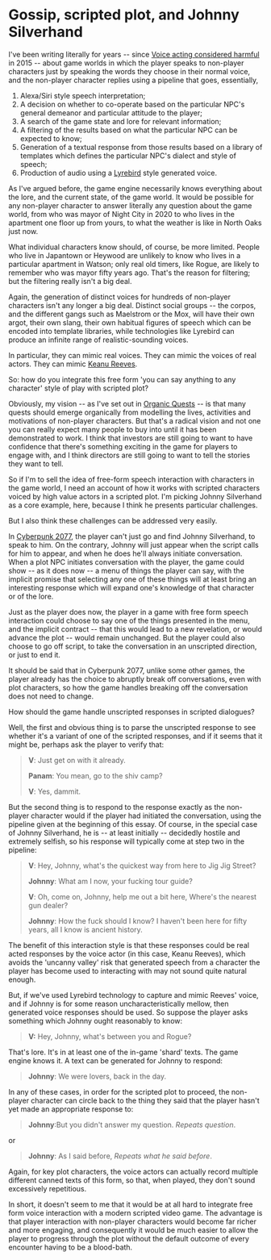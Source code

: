 # Gossip, scripted plot, and Johnny Silverhand

I've been writing literally for years -- since [Voice acting considered harmful](Voice-acting-considered-harmful.md) in 2015 -- about game worlds in which the player speaks to non-player characters just by speaking the words they choose in their normal voice, and the non-player character replies using a pipeline that goes, essentially,

1. Alexa/Siri style speech interpretation;
2. A decision on whether to co-operate based on the particular NPC's general demeanor and particular attitude to the player;
3. A search of the game state and lore for relevant information;
4. A filtering of the results based on what the particular NPC can be expected to know;
5. Generation of a textual response from those results based on a library of templates which defines the particular NPC's dialect and style of speech;
6. Production of audio using a [Lyrebird](https://www.descript.com/overdub?lyrebird=true) style generated voice.

As I've argued before, the game engine necessarily knows everything about the lore, and the current state, of the game world. It would be possible for any non-player character to answer literally any question about the game world, from who was mayor of Night City in 2020 to who lives in the apartment one floor up from yours, to what the weather is like in North Oaks just now.

What individual characters know should, of course, be more limited. People who live in Japantown or Heywood are unlikely to know who lives in a particular apartment in Watson; only real old timers, like Rogue, are likely to remember who was mayor fifty years ago. That's the reason for filtering; but the filtering really isn't a big deal.

Again, the generation of distinct voices for hundreds of non-player characters isn't any longer a big deal. Distinct social groups -- the corpos, and the different gangs such as Maelstrom or the Mox, will have their own argot, their own slang, their own habitual figures of speech which can be encoded into template libraries, while technologies like Lyrebird can produce an infinite range of realistic-sounding voices.

In particular, they can mimic real voices. They can mimic the voices of real actors. They can mimic [Keanu Reeves](https://cyberpunk.fandom.com/wiki/Keanu_Reeves).

So: how do you integrate this free form 'you can say anything to any character' style of play with scripted plot?

Obviously, my vision -- as I've set out in [Organic Quests](Organic_Quests.md) -- is that many quests should emerge organically from modelling the lives, activities and motivations of non-player characters. But that's a radical vision and not one you can really expect many people to buy into until it has been demonstrated to work. I think that investors are still going to want to have confidence that there's something exciting in the game for players to engage with, and I think directors are still going to want to tell the stories they want to tell.

So if I'm to sell the idea of free-form speech interaction with characters in the game world, I need an account of how it works with scripted characters voiced by high value actors in a scripted plot. I'm picking Johnny Silverhand as a core example, here, because I think he presents particular challenges.

But I also think these challenges can be addressed very easily.

In [Cyberpunk 2077](https://www.cyberpunk.net/), the player can't just go and find Johnny Silverhand, to speak to him. On the contrary, Johnny will just appear when the script calls for him to appear, and when he does he'll always initiate conversation. When a plot NPC initiates conversation with the player, the game could show -- as it does now -- a menu of things the player can say, with the implicit promise that selecting any one of these things will at least bring an interesting response which will expand one's knowledge of that character or of the lore.

Just as the player does now, the player in a game with free form speech interaction could choose to say one of the things presented in the menu, and the implicit contract -- that this would lead to a new revelation, or would advance the plot -- would remain unchanged. But the player could also choose to go off script, to take the conversation in an unscripted direction, or just to end it.

It should be said that in Cyberpunk 2077, unlike some other games, the player already has the choice to abruptly break off conversations, even with plot characters, so how the game handles breaking off the conversation does not need to change.

How should the game handle unscripted responses in scripted dialogues?

Well, the first and obvious thing is to parse the unscripted response to see whether it's a variant of one of the scripted responses, and if it seems that it might be, perhaps ask the player to verify that:

> **V**: Just get on with it already.
>
> **Panam**: You mean, go to the shiv camp?
>
> **V**: Yes, dammit.

But the second thing is to respond to the response exactly as the non-player character would if the player had initiated the conversation, using the pipeline given at the beginning of this essay. Of course, in the special case of Johnny Silverhand, he is -- at least initially -- decidedly hostile and extremely selfish, so his response will typically come at step two in the pipeline:

> **V**: Hey, Johnny, what's the quickest way from here to Jig Jig Street?
>
> **Johnny**: What am I now, your fucking tour guide?
>
> **V**: Oh, come on, Johnny, help me out a bit here, Where's the nearest gun dealer?
>
> **Johnny**: How the fuck should I know? I haven't been here for fifty years, all I know is ancient history.

The benefit of this interaction style is that these responses could be real acted responses by the voice actor (in this case, Keanu Reeves), which avoids the 'uncanny valley' risk that generated speech from a character the player has become used to interacting with may not sound quite natural enough.

But, if we've used Lyrebird technology to capture and mimic Reeves' voice, and if Johnny is for some reason uncharacteristically mellow, then generated voice responses should be used. So suppose the player asks something which Johnny ought reasonably to know:

> **V:** Hey, Johnny, what's between you and Rogue?

That's lore. It's in at least one of the in-game 'shard' texts. The game engine knows it. A text can be generated for Johnny to respond:

> **Johnny**: We were lovers, back in the day.

In any of these cases, in order for the scripted plot to proceed, the non-player character can circle back to the thing they said that the player hasn't yet made an appropriate response to:

> **Johnny**:But you didn't answer my question. *Repeats question*.

or

> **Johnny**: As I said before, *Repeats what he said before*.

Again, for key plot characters, the voice actors can actually record multiple different canned texts of this form, so that, when played, they don't sound excessively repetitious.

In short, it doesn't seem to me that it would be at all hard to integrate free form voice interaction with a modern scripted video game. The advantage is that player interaction with non-player characters would become far richer and more engaging, and consequently it would be much easier to allow the player to progress through the plot without the default outcome of every encounter having to be a blood-bath.